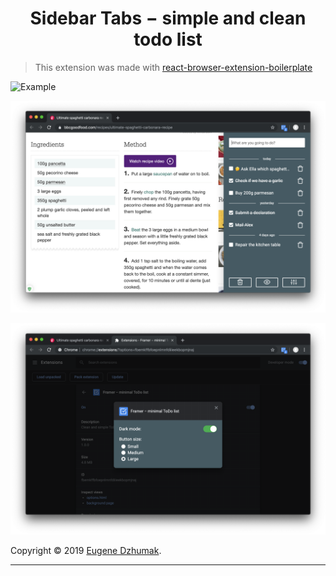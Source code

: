 <h1 align="center">Sidebar Tabs − simple and clean todo list</h1>

> This extension was made with [react-browser-extension-boilerplate](https://github.com/ElForastero/react-browser-extension-boilerplate)

![Example](example.gif)

![Example](screenshot-dark.png)

![Example](screenshot-options.png)

Copyright © 2019 [Eugene Dzhumak](https://github.com/ElForastero).

---
